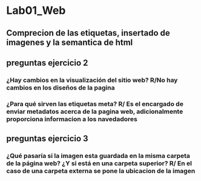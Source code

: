 # Lab01_Web
## Comprecion de las etiquetas, insertado de imagenes y la semantica de html
## preguntas ejercicio 2
### ¿Hay cambios en la visualización del sitio web? R/No hay cambios en los diseños de la pagina
### ¿Para qué sirven las etiquetas meta? R/ Es el encargado de enviar metadatos acerca de la pagina web, adicionalmente proporciona informacion a los navedadores

## preguntas ejercicio 3
### ¿Qué pasaría si la imagen esta guardada en la misma carpeta de la página web? ¿Y si está en una carpeta superior? R/ En el caso de una carpeta externa se pone la ubicacion de la imagen 